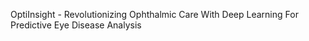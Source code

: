 OptiInsight - Revolutionizing Ophthalmic Care With Deep Learning For Predictive Eye Disease Analysis
